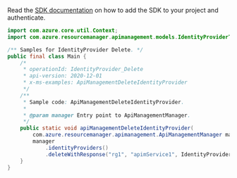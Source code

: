 Read the [SDK documentation](https://github.com/Azure/azure-sdk-for-java/blob/azure-resourcemanager-apimanagement_1.0.0-beta.2/sdk/apimanagement/azure-resourcemanager-apimanagement/README.md) on how to add the SDK to your project and authenticate.

```java
import com.azure.core.util.Context;
import com.azure.resourcemanager.apimanagement.models.IdentityProviderType;

/** Samples for IdentityProvider Delete. */
public final class Main {
    /*
     * operationId: IdentityProvider_Delete
     * api-version: 2020-12-01
     * x-ms-examples: ApiManagementDeleteIdentityProvider
     */
    /**
     * Sample code: ApiManagementDeleteIdentityProvider.
     *
     * @param manager Entry point to ApiManagementManager.
     */
    public static void apiManagementDeleteIdentityProvider(
        com.azure.resourcemanager.apimanagement.ApiManagementManager manager) {
        manager
            .identityProviders()
            .deleteWithResponse("rg1", "apimService1", IdentityProviderType.AAD, "*", Context.NONE);
    }
}
```
